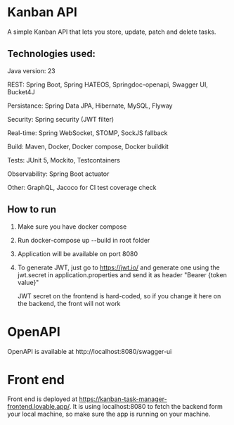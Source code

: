 # Kanban API

A simple Kanban API that lets you store, update, patch and delete tasks.

## Technologies used:

Java version: 23

REST: Spring Boot, Spring HATEOS, Springdoc-openapi, Swagger UI, Bucket4J

Persistance: Spring Data JPA, Hibernate, MySQL, Flyway

Security: Spring security (JWT filter)

Real-time: Spring WebSocket, STOMP, SockJS fallback

Build: Maven, Docker, Docker compose, Docker buildkit

Tests: JUnit 5, Mockito, Testcontainers

Observability: Spring Boot actuator

Other: GraphQL, Jacoco for CI test coverage check

## How to run

1. Make sure you have docker compose
2. Run docker-compose up --build in root folder
3. Application will be available on port 8080 
4. To generate JWT, just go to https://jwt.io/ and generate one using the jwt.secret in application.properties and send it as header "Bearer {token value}"

   JWT secret on the frontend is hard-coded, so if you change it here on the backend, the front will not work

# OpenAPI

OpenAPI is available at http://localhost:8080/swagger-ui

# Front end

Front end is deployed at https://kanban-task-manager-frontend.lovable.app/. It is using localhost:8080 to fetch the backend form your local machine, so make sure the app is running on your machine.
